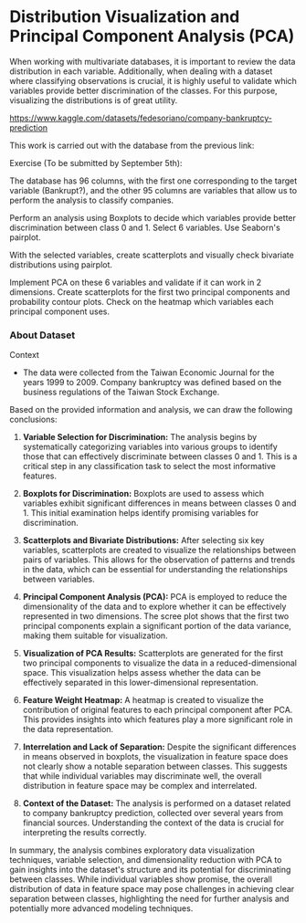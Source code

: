 # Distribution Visualization and Principal Component Analysis (PCA)

When working with multivariate databases, it is important to review the data distribution in each variable. Additionally, when dealing with a dataset where classifying observations is crucial, it is highly useful to validate which variables provide better discrimination of the classes. For this purpose, visualizing the distributions is of great utility.

https://www.kaggle.com/datasets/fedesoriano/company-bankruptcy-prediction

This work is carried out with the database from the previous link:

Exercise (To be submitted by September 5th):

The database has 96 columns, with the first one corresponding to the target variable (Bankrupt?), and the other 95 columns are variables that allow us to perform the analysis to classify companies.

Perform an analysis using Boxplots to decide which variables provide better discrimination between class 0 and 1. Select 6 variables. Use Seaborn's pairplot.

With the selected variables, create scatterplots and visually check bivariate distributions using pairplot.

Implement PCA on these 6 variables and validate if it can work in 2 dimensions. Create scatterplots for the first two principal components and probability contour plots. Check on the heatmap which variables each principal component uses.

### About Dataset

Context
- The data were collected from the Taiwan Economic Journal for the years 1999 to 2009. Company bankruptcy was defined based on the business regulations of the Taiwan Stock Exchange.

Based on the provided information and analysis, we can draw the following conclusions:

1. **Variable Selection for Discrimination:** The analysis begins by systematically categorizing variables into various groups to identify those that can effectively discriminate between classes 0 and 1. This is a critical step in any classification task to select the most informative features.

2. **Boxplots for Discrimination:** Boxplots are used to assess which variables exhibit significant differences in means between classes 0 and 1. This initial examination helps identify promising variables for discrimination.

3. **Scatterplots and Bivariate Distributions:** After selecting six key variables, scatterplots are created to visualize the relationships between pairs of variables. This allows for the observation of patterns and trends in the data, which can be essential for understanding the relationships between variables.

4. **Principal Component Analysis (PCA):** PCA is employed to reduce the dimensionality of the data and to explore whether it can be effectively represented in two dimensions. The scree plot shows that the first two principal components explain a significant portion of the data variance, making them suitable for visualization.

5. **Visualization of PCA Results:** Scatterplots are generated for the first two principal components to visualize the data in a reduced-dimensional space. This visualization helps assess whether the data can be effectively separated in this lower-dimensional representation.

6. **Feature Weight Heatmap:** A heatmap is created to visualize the contribution of original features to each principal component after PCA. This provides insights into which features play a more significant role in the data representation.

7. **Interrelation and Lack of Separation:** Despite the significant differences in means observed in boxplots, the visualization in feature space does not clearly show a notable separation between classes. This suggests that while individual variables may discriminate well, the overall distribution in feature space may be complex and interrelated.

8. **Context of the Dataset:** The analysis is performed on a dataset related to company bankruptcy prediction, collected over several years from financial sources. Understanding the context of the data is crucial for interpreting the results correctly.

In summary, the analysis combines exploratory data visualization techniques, variable selection, and dimensionality reduction with PCA to gain insights into the dataset's structure and its potential for discriminating between classes. While individual variables show promise, the overall distribution of data in feature space may pose challenges in achieving clear separation between classes, highlighting the need for further analysis and potentially more advanced modeling techniques.
